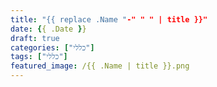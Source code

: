 ```yaml
---
title: "{{ replace .Name "-" " " | title }}"
date: {{ .Date }}
draft: true
categories: ["כללי"]
tags: ["כללי"]
featured_image: /{{ .Name | title }}.png
---
```


